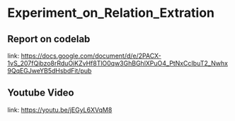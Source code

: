 # Experiment_on_Relation_Extration

## Report on codelab
link: https://docs.google.com/document/d/e/2PACX-1vS_207fQibzo8rRduOiKZvHf8TlO0qw3GhBGhlXPuO4_PtNxCcIbuT2_Nwhx9QqEGJweYB5dHsbdFit/pub

## Youtube Video
link: https://youtu.be/jEGyL6XVqM8
